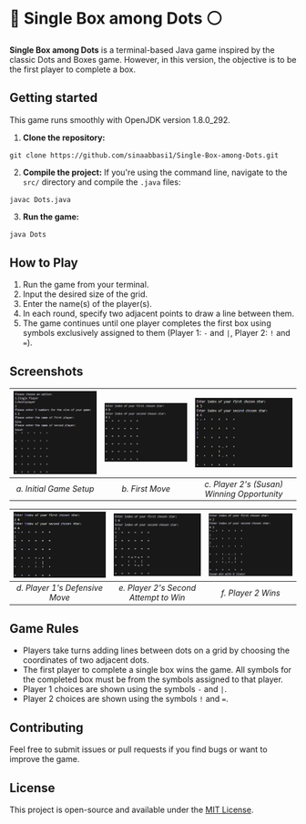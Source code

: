 # :white_square_button: Single Box among Dots :white_circle:
**Single Box among Dots** is a terminal-based Java game inspired by the classic Dots and Boxes game. However, in this version, the objective is to be the first player to complete a box. 

## Getting started

This game runs smoothly with OpenJDK version 1.8.0_292.

1. **Clone the repository:** <br />
```
git clone https://github.com/sinaabbasi1/Single-Box-among-Dots.git
```
2. **Compile the project:** If you're using the command line, navigate to the `src/` directory and compile the `.java` files: <br />
```
javac Dots.java
```
3. **Run the game:** <br />
```bash
java Dots
```

## How to Play
1. Run the game from your terminal.
2. Input the desired size of the grid.
3. Enter the name(s) of the player(s).
4. In each round, specify two adjacent points to draw a line between them.
5. The game continues until one player completes the first box using symbols exclusively assigned to them (Player 1: `-` and `|`, Player 2: `!` and `=`).

## Screenshots

| ![Initial Game Setup](./screenshots/initial_game_setup.png) | ![First Move](./screenshots/first_move.png) | ![Player 2's (Susan) Winning Opportunity](./screenshots/player_2's_winning_oppurtunity.png) |
|:--:|:--:|:--:|
| *a. Initial Game Setup* | *b. First Move* | *c. Player 2's (Susan) Winning Opportunity* |

| ![Player 1's Defensive Move](./screenshots/player_1's_defensive_move.png) | ![Player 2's Second Attempt to Win](./screenshots/player_2's_second_attempt_to_win.png) | ![Player 2 Wins](./screenshots/player_2_wins.png) |
|:--:|:--:|:--:|
| *d. Player 1's Defensive Move* | *e. Player 2's Second Attempt to Win* | *f. Player 2 Wins* |

## Game Rules

- Players take turns adding lines between dots on a grid by choosing the coordinates of two adjacent dots.
- The first player to complete a single box wins the game. All symbols for the completed box must be from the symbols assigned to that player.
- Player 1 choices are shown using the symbols `-` and `|`.
- Player 2 choices are shown using the symbols `!` and `=`.

## Contributing

Feel free to submit issues or pull requests if you find bugs or want to improve the game.

## License

This project is open-source and available under the [MIT License](LICENSE).
